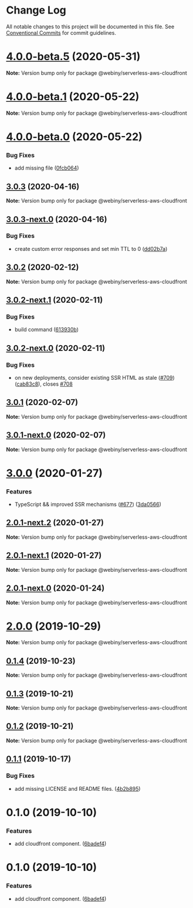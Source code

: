# Change Log

All notable changes to this project will be documented in this file.
See [Conventional Commits](https://conventionalcommits.org) for commit guidelines.

# [4.0.0-beta.5](https://github.com/webiny/webiny-js/compare/v4.0.0-beta.4...v4.0.0-beta.5) (2020-05-31)

**Note:** Version bump only for package @webiny/serverless-aws-cloudfront





# [4.0.0-beta.1](https://github.com/webiny/webiny-js/compare/v4.0.0-beta.0...v4.0.0-beta.1) (2020-05-22)

**Note:** Version bump only for package @webiny/serverless-aws-cloudfront





# [4.0.0-beta.0](https://github.com/Webiny/webiny-js/compare/v1.15.1...v4.0.0-beta.0) (2020-05-22)


### Bug Fixes

* add missing file ([0fcb064](https://github.com/Webiny/webiny-js/commit/0fcb06442443d0c6cffd8bca7f702d8b4a29db52))





## [3.0.3](https://github.com/webiny/webiny-js/compare/@webiny/serverless-aws-cloudfront@3.0.3-next.0...@webiny/serverless-aws-cloudfront@3.0.3) (2020-04-16)

**Note:** Version bump only for package @webiny/serverless-aws-cloudfront





## [3.0.3-next.0](https://github.com/webiny/webiny-js/compare/@webiny/serverless-aws-cloudfront@3.0.2...@webiny/serverless-aws-cloudfront@3.0.3-next.0) (2020-04-16)


### Bug Fixes

* create custom error responses and set min TTL to 0 ([dd02b7a](https://github.com/webiny/webiny-js/commit/dd02b7a295a70891074c0d077f76338d1e872945))





## [3.0.2](https://github.com/Webiny/webiny-js/compare/@webiny/serverless-aws-cloudfront@3.0.2-next.1...@webiny/serverless-aws-cloudfront@3.0.2) (2020-02-12)

**Note:** Version bump only for package @webiny/serverless-aws-cloudfront





## [3.0.2-next.1](https://github.com/Webiny/webiny-js/compare/@webiny/serverless-aws-cloudfront@3.0.2-next.0...@webiny/serverless-aws-cloudfront@3.0.2-next.1) (2020-02-11)


### Bug Fixes

* build command ([613930b](https://github.com/Webiny/webiny-js/commit/613930b5a2c5e1bd90714ef9b8ca570a8cc7e0b2))





## [3.0.2-next.0](https://github.com/Webiny/webiny-js/compare/@webiny/serverless-aws-cloudfront@3.0.1...@webiny/serverless-aws-cloudfront@3.0.2-next.0) (2020-02-11)


### Bug Fixes

* on new deployments, consider existing SSR HTML as stale ([#709](https://github.com/Webiny/webiny-js/issues/709)) ([cab83c8](https://github.com/Webiny/webiny-js/commit/cab83c8e188f0f78ff1deab4a472f3d8dabb0aaf)), closes [#708](https://github.com/Webiny/webiny-js/issues/708)





## [3.0.1](https://github.com/Webiny/webiny-js/compare/@webiny/serverless-aws-cloudfront@3.0.1-next.0...@webiny/serverless-aws-cloudfront@3.0.1) (2020-02-07)

**Note:** Version bump only for package @webiny/serverless-aws-cloudfront





## [3.0.1-next.0](https://github.com/Webiny/webiny-js/compare/@webiny/serverless-aws-cloudfront@3.0.0...@webiny/serverless-aws-cloudfront@3.0.1-next.0) (2020-02-07)

**Note:** Version bump only for package @webiny/serverless-aws-cloudfront





# [3.0.0](https://github.com/Webiny/webiny-js/compare/@webiny/serverless-aws-cloudfront@2.0.0...@webiny/serverless-aws-cloudfront@3.0.0) (2020-01-27)


### Features

* TypeScript && improved SSR mechanisms ([#677](https://github.com/Webiny/webiny-js/issues/677)) ([3da0566](https://github.com/Webiny/webiny-js/commit/3da0566f29e1d46df0e7c357be0b42bdaa4c7d2b))





## [2.0.1-next.2](https://github.com/Webiny/webiny-js/compare/@webiny/serverless-aws-cloudfront@2.0.1-next.1...@webiny/serverless-aws-cloudfront@2.0.1-next.2) (2020-01-27)

**Note:** Version bump only for package @webiny/serverless-aws-cloudfront





## [2.0.1-next.1](https://github.com/Webiny/webiny-js/compare/@webiny/serverless-aws-cloudfront@2.0.1-next.0...@webiny/serverless-aws-cloudfront@2.0.1-next.1) (2020-01-27)

**Note:** Version bump only for package @webiny/serverless-aws-cloudfront





## [2.0.1-next.0](https://github.com/Webiny/webiny-js/compare/@webiny/serverless-aws-cloudfront@2.0.0...@webiny/serverless-aws-cloudfront@2.0.1-next.0) (2020-01-24)

**Note:** Version bump only for package @webiny/serverless-aws-cloudfront





# [2.0.0](https://github.com/Webiny/webiny-js/compare/@webiny/serverless-aws-cloudfront@0.1.4...@webiny/serverless-aws-cloudfront@2.0.0) (2019-10-29)

**Note:** Version bump only for package @webiny/serverless-aws-cloudfront





## [0.1.4](https://github.com/Webiny/webiny-js/compare/@webiny/serverless-aws-cloudfront@0.1.3...@webiny/serverless-aws-cloudfront@0.1.4) (2019-10-23)

**Note:** Version bump only for package @webiny/serverless-aws-cloudfront





## [0.1.3](https://github.com/Webiny/webiny-js/compare/@webiny/serverless-aws-cloudfront@0.1.2...@webiny/serverless-aws-cloudfront@0.1.3) (2019-10-21)

**Note:** Version bump only for package @webiny/serverless-aws-cloudfront





## [0.1.2](https://github.com/Webiny/webiny-js/compare/@webiny/serverless-aws-cloudfront@0.1.1...@webiny/serverless-aws-cloudfront@0.1.2) (2019-10-21)

**Note:** Version bump only for package @webiny/serverless-aws-cloudfront





## [0.1.1](https://github.com/Webiny/webiny-js/compare/@webiny/serverless-aws-cloudfront@0.1.0...@webiny/serverless-aws-cloudfront@0.1.1) (2019-10-17)


### Bug Fixes

* add missing LICENSE and README files. ([4b2b895](https://github.com/Webiny/webiny-js/commit/4b2b895))





# 0.1.0 (2019-10-10)


### Features

* add cloudfront component. ([6badef4](https://github.com/Webiny/webiny-js/commit/6badef4))





# 0.1.0 (2019-10-10)


### Features

* add cloudfront component. ([6badef4](https://github.com/Webiny/webiny-js/commit/6badef4))
